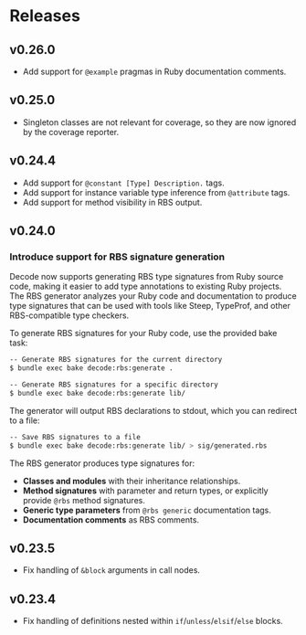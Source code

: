 # Releases

## v0.26.0

  - Add support for `@example` pragmas in Ruby documentation comments.

## v0.25.0

  - Singleton classes are not relevant for coverage, so they are now ignored by the coverage reporter.

## v0.24.4

  - Add support for `@constant [Type] Description.` tags.
  - Add support for instance variable type inference from `@attribute` tags.
  - Add support for method visibility in RBS output.

## v0.24.0

### Introduce support for RBS signature generation

Decode now supports generating RBS type signatures from Ruby source code, making it easier to add type annotations to existing Ruby projects. The RBS generator analyzes your Ruby code and documentation to produce type signatures that can be used with tools like Steep, TypeProf, and other RBS-compatible type checkers.

To generate RBS signatures for your Ruby code, use the provided bake task:

``` bash
-- Generate RBS signatures for the current directory
$ bundle exec bake decode:rbs:generate .

-- Generate RBS signatures for a specific directory
$ bundle exec bake decode:rbs:generate lib/
```

The generator will output RBS declarations to stdout, which you can redirect to a file:

``` bash
-- Save RBS signatures to a file
$ bundle exec bake decode:rbs:generate lib/ > sig/generated.rbs
```

The RBS generator produces type signatures for:

  - **Classes and modules** with their inheritance relationships.
  - **Method signatures** with parameter and return types, or explicitly provide `@rbs` method signatures.
  - **Generic type parameters** from `@rbs generic` documentation tags.
  - **Documentation comments** as RBS comments.

## v0.23.5

  - Fix handling of `&block` arguments in call nodes.

## v0.23.4

  - Fix handling of definitions nested within `if`/`unless`/`elsif`/`else` blocks.
